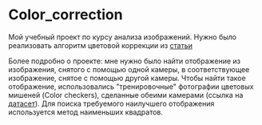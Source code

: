 # Color_correction

Мой учебный проект по курсу анализа изображений. Нужно было реализовать алгоритм цветовой коррекции из [статьи](https://core.ac.uk/download/pdf/41988521.pdf)

Более подробно о проекте: мне нужно было найти отображение из изображения, снятого с помощью одной камеры, в соответствующее изображение, снятое с помощью другой камеры. Чтобы найти такое отображение, использовались "тренировочные" фотографии цветовых мишеней (Color checkers), сделанные обеими камерами (ссылка на [датасет](http://cvil.eecs.yorku.ca/projects/public_html/illuminant/illuminant.html)). Для поиска требуемого наилучшего отображения используется метод наименьших квадратов.
